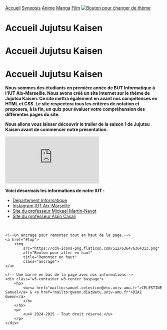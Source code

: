<!DOCTYPE html>
<!--Langue du site internet défini sur le français-->
<html lang="fr">
<head>
    <!--Feuille de style w3-school-->
    <link rel="stylesheet" href="https://www.w3schools.com/w3css/4/w3.css">
    <!--Feuille de style css du site Internet-->
    <link rel="stylesheet" href="CJJK.css">
    <!--Favicon du site Internet-->
    <link rel="icon" type="image/vnd.png" href="https://static.tvtropes.org/pmwiki/pub/images/jujutsu_logo.png">
    
<!--Permet d'utiliser tout les caractères spéciaux et utiliser sur plusieurs navigateurs.-->
<meta charset="utf-8">
<meta name="description" content="Site Internet créer par CELESTINE Samuel & DIAZ Gwenn sur l'animé et le manga Jujutsu Kaisen. Nous allons vous montrez plusieurs aspect de l'oeuvre ainsi que nos connaissances en html css.">
<!--Permet que le site soit responsive.-->
<meta name="viewport" content="width=device-width, initial-scale=1.0">
<title>Accueil Jujutsu Kaisen</title>
<link id="jjk-style" rel="stylesheet" href="jjk.css">
</head>
<body>
    <div id="top"></div>
    <!--Créer une barre de navigation au dessus de la page internet. C'est le menu.-->
    <div class=" coucou barre barrep">
        <a href="Accueil_JJK.html" class="hautpage w3-center">Accueil</a>
        <a href="#" class="hautpage w3-center">Synopsis</a>
        <a href="#" class="hautpage w3-center">Anime</a>
        <a href="#" class="hautpage w3-center">Manga</a>
        <a href="#" class="hautpage w3-center">Film</a>
        <a href="jjk2.css" id="autre-style" class="w3-right">
            <img 
            src="https://static.tvtropes.org/pmwiki/pub/images/jujutsu_logo.png" 
            alt="Bouton pour changer de thème" 
            title="Changez de thème"
            class="theme">
        </a>
        <script src="jjkstyle.js"></script>
    </div>


<!-- Page de présentation à partir d'ici -->
<h1 class="w3-center mega-giant-text w3-hide-small w3-hide-medium w3-cursive titreg">Accueil Jujutsu Kaisen</h1>
<!-- Responsive Telephone tablette --> 
<h1 class="w3-center mega-giant-text w3-hide-medium w3-hide-large w3-cursive titreg">Accueil Jujutsu Kaisen</h1>
<h1 class="w3-center mega-giant-text w3-hide-small w3-cursive w3-hide-large titreg">Accueil Jujutsu Kaisen</h1>

<p class="w3-center coucou1">
    <b>
        Nous sommes des étudiants en première année de BUT Informatique à l'IUT Aix-Marseille. 
        Nous avons créé un site internet sur le thème de Jujutsu Kaisen.
        Ce site mettra également en avant nos compétences en HTML et CSS. 
        Le site respectera tous les critères de notation et proposera, à la fin, un quiz pour évaluer votre compréhension des différentes pages du site.
    </b>
</p>
<p class="w3-center coucou1">
    <b>
        Nous allons vous laisser découvrir le trailer de la saison 1 de Jujutsu Kaisen avant de commencer notre présentation.
    </b>
</p>

<!--<div class="alignvideo">
    <video controls>
        <source src="https://youtu.be/Xz5bOFNbjnI?si=eI_4Q22DRj3iPHtp" 
        type="video/url">
        <p>
            Malheureusement, tu ne peux pas visionner cette vidéo.
        </p>
    </video>
</div>-->
<div class="alignvideo">
    <iframe  
        src="https://www.youtube.com/embed/Xz5bOFNbjnI" 
        title="JJK Trailer" 
        frameborder="0" 
        allow="accelerometer; autoplay; clipboard-write; encrypted-media; gyroscope; picture-in-picture; web-share" 
        allowfullscreen>
    </iframe>
</div>

<div class="coucou w3-content">
    <p class="w3-center">
        <b>
            Voici désormais les informations de notre IUT :
        </b>
    </p>
        <ul>
            <li>
                <a href="https://iut.univ-amu.fr/fr/formations/bachelor-universitaire-de-technologie/but-informatique/but-info-aix">Département Informatique</a>
            </li>    
            <li>
                <a href="https://www.instagram.com/iutaixmars/">Instagram IUT Aix-Marseille</a>
            </li>       
            <li>
                <a href="https://mickael-martin-nevot.com/">Site du professeur Mickael Martin-Nevot</a>
            </li>           
            <li>
                <a href="https://ens.casali.me/">Site du professeur Alain Casali</a>
            </li>
        </ul>
</div>

<br> 

    <!--Un ancrage pour remonter tout en haut de la page.-->
    <a href="#top">
        <img 
            src="https://cdn-icons-png.flaticon.com/512/6364/6364313.png" 
            alt="Bouton pour aller en haut"
            title="Remonter en haut"
            class="ancrage">
    </a>

    <!-- Une barre en bas de la page avec nos informations-->
    <div class="w3-container w3-center baspage">
        <h5>
            <b><a href="mailto:samuel.celestine@etu.univ-amu.fr">CELESTINE Samuel</a> & <a href="mailto:gwenn.diaz@etu.univ-amu.fr">DIAZ Gwenn</a>
            </b>
        </h5>
        <p>
            <u>© 2024-2025 - Tout droit réservé.</u>
        </p>
    </div>
</body>
</html>
